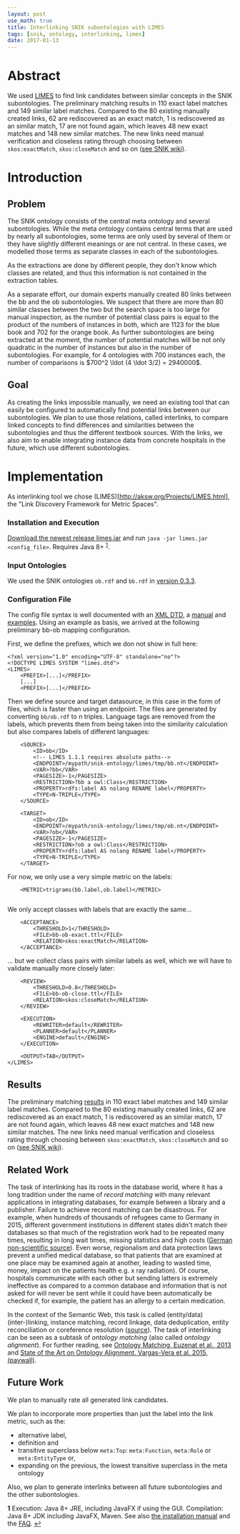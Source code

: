 ```yaml
---
layout: post
use_math: true 
title: Interlinking SNIK subontologies with LIMES
tags: [snik, ontology, interlinking, limes]
date: 2017-01-13
---
```


# Abstract
We used [LIMES](http://aksw.org/Projects/LIMES.html) to find link candidates between similar concepts in the SNIK subontologies.
The preliminary matching results in 110 exact label matches and 149 similar label matches.
Compared to the 80 existing manually created links, 62 are rediscovered as an exact match, 1 is rediscovered as an similar match, 17 are not found again, which leaves 48 new exact matches and 148 new similar matches.
The new links need manual verification and closeless rating through choosing between `skos:exactMatch`, `skos:closeMatch` and so on ([see SNIK wiki](https://wiki.imise.uni-leipzig.de/Projekte/SNIK/ontologie/extraktion/relationen)).

# Introduction
## Problem
The SNIK ontology consists of the central meta ontology and several subontologies.
While the meta ontology contains central terms that are used by nearly all subontologies, some terms are only used by several of them or they have slightly different meanings or are not central. 
In these cases, we modelled those terms as separate classes in each of the subontologies.

As the extractions are done by different people, they don't know which classes are related, and thus this information is not contained in the extraction tables.

As a separate effort, our domain experts manually created 80 links between the bb and the ob subontologies.
We suspect that there are more than 80 similar classes between the two but the search space is too large for manual inspection, as the number of potential class pairs is equal to the product of the numbers of instances in both, which are 1123 for the blue book and 702 for the orange book.
As further subontologies are being extracted at the moment, the number of potential matches will be not only quadratic in the number of instances but also in the number of subontologies.
For example, for 4 ontologies with 700 instances each, the number of comparisons is $700^2 \ldot (4 \ldot 3/2)  = 2940000$.

## Goal

As creating the links impossible manually, we need an existing tool that can easily be configured to automatically find potential links between our subontologies.
We plan to use those relations, called interlinks, to compare linked concepts to find differences and similarities between the subontologies and thus the different textbook sources. 
With the links, we also aim to enable integrating instance data from concrete hospitals in the future, which use different subontologies.

# Implementation

As interlinking tool we chose (LIMES)[http://aksw.org/Projects/LIMES.html], the "Link Discovery Framework for Metric Spaces".

### Installation and Execution
[Download the newest release limes.jar](https://github.com/AKSW/LIMES-dev/releases) and run `java -jar limes.jar <config_file>`. Requires Java 8+ <sup name="a1"><a href="#f1">1</a></sup>.

### Input Ontologies
We used the SNIK ontologies `ob.rdf` and `bb.rdf` in [version 0.3.3](https://github.com/IMISE/snik-ontology/tree/0.3.3).

### Configuration File
The config file syntax is well documented with an [XML DTD](https://git.informatik.uni-leipzig.de/aksw/LIMES-dev/raw/6df88d7e0afe8a29038825810df145ff264b0316/limes-core/resources/limes.dtd), a [manual](http://aksw.github.io/LIMES-dev/user_manual) and [examples](http://tarql.github.io/examples/).
Using an example as basis, we arrived at the following preliminary bb-ob mapping configuration.


First, we define the prefixes, which we don not show in full here:
 
```
<?xml version="1.0" encoding="UTF-8" standalone="no"?>
<!DOCTYPE LIMES SYSTEM "limes.dtd">
<LIMES>
	<PREFIX>[...]</PREFIX>
	[...]
	<PREFIX>[...]</PREFIX>
```

Then we define source and target datasource, in this case in the form of files, which is faster than using an endpoint.
The files are generated by converting `bb/ob.rdf` to n triples.
Language tags are removed from the labels, which prevents them from being taken into the similarity calculation but also compares labels of different languages: 
	
```
	<SOURCE>
		<ID>bb</ID>
		<!-- LIMES 1.1.1 requires absolute paths-->
		<ENDPOINT>/mypath/snik-ontology/limes/tmp/bb.nt</ENDPOINT>
		<VAR>?bb</VAR>
		<PAGESIZE>-1</PAGESIZE>
		<RESTRICTION>?bb a owl:Class</RESTRICTION>
		<PROPERTY>rdfs:label AS nolang RENAME label</PROPERTY>
		<TYPE>N-TRIPLE</TYPE>
	</SOURCE>

	<TARGET>
		<ID>ob</ID>
		<ENDPOINT>/mypath/snik-ontology/limes/tmp/ob.nt</ENDPOINT>
		<VAR>?ob</VAR>
		<PAGESIZE>-1</PAGESIZE>
		<RESTRICTION>?ob a owl:Class</RESTRICTION>
		<PROPERTY>rdfs:label AS nolang RENAME label</PROPERTY>
		<TYPE>N-TRIPLE</TYPE>
	</TARGET>
```
For now, we only use a very simple metric on the labels: 
```
	<METRIC>trigrams(bb.label,ob.label)</METRIC>
	
```
We only accept classes with labels that are exactly the same...
```
	<ACCEPTANCE>
		<THRESHOLD>1</THRESHOLD>
		<FILE>bb-ob-exact.ttl</FILE>
		<RELATION>skos:exactMatch</RELATION>
	</ACCEPTANCE>
```
... but we collect class pairs with similar labels as well, which we will have to validate manually more closely later: 
```
	<REVIEW>
		<THRESHOLD>0.8</THRESHOLD>
		<FILE>bb-ob-close.ttl</FILE>
		<RELATION>skos:closeMatch</RELATION>
	</REVIEW>

	<EXECUTION>
		<REWRITER>default</REWRITER>
		<PLANNER>default</PLANNER>
		<ENGINE>default</ENGINE>
	</EXECUTION>

	<OUTPUT>TAB</OUTPUT>
</LIMES>
```

## Results
The preliminary matching [results](https://github.com/IMISE/snik-ontology/releases/download/0.3.3/limes-links.xlsx) in 110 exact label matches and 149 similar label matches.
Compared to the 80 existing manually created links, 62 are rediscovered as an exact match, 1 is rediscovered as an similar match, 17 are not found again, which leaves 48 new exact matches and 148 new similar matches.
The new links need manual verification and closeless rating through choosing between `skos:exactMatch`, `skos:closeMatch` and so on ([see SNIK wiki](https://wiki.imise.uni-leipzig.de/Projekte/SNIK/ontologie/extraktion/relationen)).

## Related Work
The task of interlinking has its roots in the database world, where it has a long tradition under the name of *record matching* with many relevant applications in integrating databases, for example between a library and a publisher.
Failure to achieve record matching can be disastrous.
For example, when hundreds of thousands of refugees came to Germany in 2015, different government institutions in different states didn't match their databases so that much of the registration work had to be repeated many times, resulting in long wait times, missing statistics and high costs ([German non-scientific source](http://www.wiwo.de/politik/deutschland/fluechtlingskrise-bundeslaender-machen-alle-ihr-eigenes-ding/12576060-2.html)).
Even worse, regionalism and data protection laws prevent a unified medical database, so that patients that are examined at one place may be examined again at another, leading to wasted time, money, impact on the patients health e.g. x ray radiation).
Of course, hospitals communicate with each other but sending latters is extremely ineffective as compared to a common database and information that is not asked for will never be sent while it could have been automatically be checked if, for example, the patient has an allergy to a certain medication.

In the context of the Semantic Web, this task is called (entity/data) (inter-)linking, instance matching, record linkage, data deduplication, entity reconciliation or coreference resolution ([source](https://wiss.univ-st-etienne.fr/files/2015/09/wiss2015-euzenat.pdf)).
The task of interlinking can be seen as a subtask of *ontology matching* (also called *ontology alignment*).
For further reading, see [Ontology Matching, Euzenat et al., 2013](http://link.springer.com/book/10.1007%2F978-3-642-38721-0) and [State of the Art on Ontology Alignment, Vargas-Vera et al. 2015, (paywall)](http://dl.acm.org/citation.cfm?id=2807068).


## Future Work
We plan to manually rate all generated link candidates.

We plan to incorporate more properties than just the label into the link metric, such as the:

- alternative label,
- definition and
- transitive superclass below `meta:Top`: `meta:Function`, `meta:Role` or `meta:EntityType` or,
- expanding on the previous, the lowest transitive superclass in the meta ontology

Also, we plan to generate interlinks between all future subontologies and the other subontologies.


<b id="f1">1</b> Execution: Java 8+ JRE, including JavaFX if using the GUI. Compilation: Java 8+ JDK including JavaFX, Maven. See also [the installation manual](http://aksw.github.io/LIMES-dev/getting_started/installation.html) and the [FAQ](). [↩](#a1)
